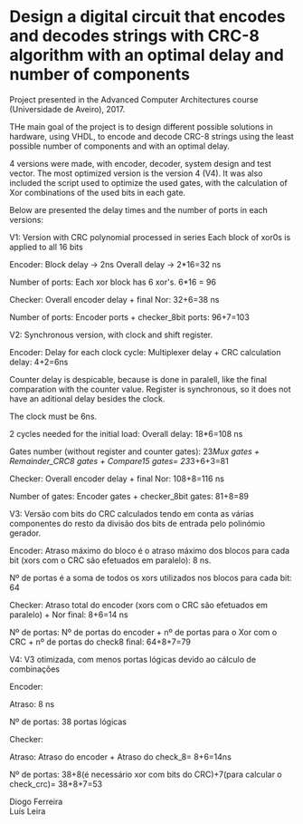 # Design a digital circuit that encodes and decodes strings with CRC-8 algorithm with an optimal delay and number of components

Project presented in the Advanced Computer Architectures course (Universidade de Aveiro), 2017.

THe main goal of the project is to design different possible solutions in hardware, using VHDL, to encode and decode CRC-8 strings using the least possible number of components and with an optimal delay.


4 versions were made, with encoder, decoder, system design and test vector.
The most optimized version is the version 4 (V4).
It was also included the script used to optimize the used gates, with the calculation of Xor combinations of the used bits in each gate.

Below are presented the delay times and the number of ports in each versions:

V1:
Version with CRC polynomial processed in series
Each block of xor0s is applied to all 16 bits


Encoder:
Block delay -> 2ns
Overall delay -> 2*16=32 ns

Number of ports:
Each xor block has 6 xor's.
6*16 = 96

Checker:
Overall encoder delay + final Nor:
32+6=38 ns

Number of ports:
Encoder ports + checker_8bit ports:
96+7=103

V2:
Synchronous version, with clock and shift register.

Encoder:
Delay for each clock cycle:
Multiplexer delay + CRC calculation delay:
4+2=6ns

Counter delay is despicable, because is done in paralell, like the final comparation with the counter value.
Register is synchronous, so it does not have an aditional delay besides the clock.

The clock must be 6ns.

2 cycles needed for the initial load:
Overall delay: 18*6=108 ns

Gates number (without register and counter gates):
23*Mux gates + Remainder_CRC8 gates + Compare15 gates=
23*3+6+3=81

Checker:
Overall encoder delay + final Nor:
108+8=116 ns

Number of gates:
Encoder gates + checker_8bit gates:
81+8=89

V3:
Versão com bits do CRC calculados tendo em conta as várias componentes do resto da divisão dos bits de entrada pelo polinómio gerador.

Encoder:
Atraso máximo do bloco é o atraso máximo dos blocos para cada bit (xors com o CRC são efetuados em paralelo):
8 ns.

Nº de portas é a soma de todos os xors utilizados nos blocos para cada bit:
64

Checker:
Atraso total do encoder (xors com o CRC são efetuados em paralelo) + Nor final:
8+6=14 ns

Nº de portas:
Nº de portas do encoder + nº de portas para o Xor com o CRC + nº de portas do check8 final:
64+8+7=79


V4:
V3 otimizada, com menos portas lógicas devido ao cálculo de combinações

Encoder:

Atraso:
8 ns

Nº de portas:
38 portas lógicas

Checker:

Atraso:
Atraso do encoder + Atraso do check_8=
8+6=14ns

Nº de portas:
38+8(é necessário xor com bits do CRC)+7(para calcular o check_crc)=
38+8+7=53

Diogo Ferreira  
Luís Leira
